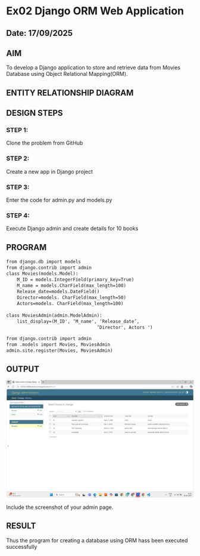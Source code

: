 # Ex02 Django ORM Web Application
## Date: 17/09/2025

## AIM
To develop a Django application to store and retrieve data from Movies Database using Object Relational Mapping(ORM).

## ENTITY RELATIONSHIP DIAGRAM



## DESIGN STEPS

### STEP 1:
Clone the problem from GitHub

### STEP 2:
Create a new app in Django project

### STEP 3:
Enter the code for admin.py and models.py

### STEP 4:
Execute Django admin and create details for 10 books

## PROGRAM
```
from django.db import models
from django.contrib import admin
class Movies(models.Model):
    M_ID = models.IntegerField(primary_key=True)
    M_name = models.CharField(max_length=100)
    Release_date=models.DateField()
    Director=models. CharField(max_length=50)
    Actors=models. CharField(max_length=100)
 
class MoviesAdmin(admin.ModelAdmin):
    list_display=(M_ID', ‘M_name', ‘Release_date’, 
                                  ‘Director', Actors ')

```
```
from django.contrib import admin
from .models import Movies, MoviesAdmin
admin.site.register(Movies, MoviesAdmin)
```
## OUTPUT

![alt text](<Screenshot (1)-1.png>)

Include the screenshot of your admin page.


## RESULT
Thus the program for creating a database using ORM hass been executed successfully
